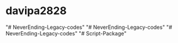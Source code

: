 # davipa2828
"# NeverEnding-Legacy-codes" 
"# NeverEnding-Legacy-codes" 
"# NeverEnding-Legacy-codes" 
"# Script-Package" 
